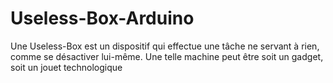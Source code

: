 # Useless-Box-Arduino
Une Useless-Box est un dispositif qui effectue une tâche ne servant à rien, comme se désactiver lui-même. Une telle machine peut être soit un gadget, soit un jouet technologique

